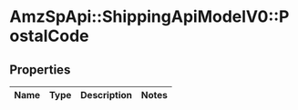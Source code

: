 # AmzSpApi::ShippingApiModelV0::PostalCode

## Properties
Name | Type | Description | Notes
------------ | ------------- | ------------- | -------------

